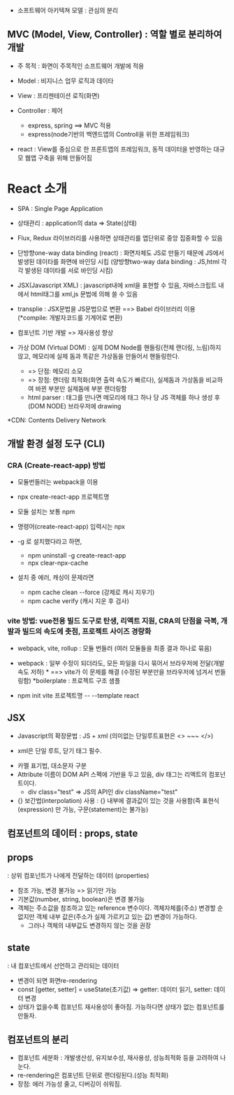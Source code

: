 
* 소프트웨어 아키텍쳐 모델 : 관심의 분리 

## MVC (Model, View, Controller) : 역할 별로 분리하여 개발 
* 주 목적 : 화면이 주목적인 소프트웨어 개발에 적용
* Model : 비지니스 업무 로직과 데이타
* View : 프리젠테이션 로직(화면)
* Controller : 제어 
    * express, spring ==> MVC 적용 
    * express(node기반의 백엔드앱의 Controll을 위한 프레임워크)

* react : View를 중심으로 한 프론트앱의 프레임워크, 동적 데이터을 반영하는 대규모 웹앱 구축을 위해 만들어짐 

# React 소개
- SPA : Single Page Application

- 상태관리 : application의 data => State(상태)

- Flux, Redux 라이브러리를 사용하면 상태관리를 앱단위로 중앙 집중화할 수 있음 

- 단방향one-way data binding (react) : 화면자체도 JS로 만들기 때문에 JS에서 발생된 데이타를 화면에 바인딩 시킴 
    (양방향two-way data binding : JS,html 각각 발생된 데이타를 서로 바인딩 시킴)

- JSX(Javascript XML) : javascript내에 xml을 표현할 수 있음, 자바스크립트 내에서 html태그를 xml,js 문법에 의해 쓸 수 있음 

- transplie : JSX문법을 JS문법으로 변환 ==> Babel 라이브러리 이용  
    (*compile: 개발자코드를 기계어로 변환) 

- 컴포넌트 기반 개발  => 재사용성 향상

- 가상 DOM (Virtual DOM) : 실제 DOM Node를 핸들링(전체 랜더링, 느림)하지 않고, 메모리에 실제 돔과 똑같은 가상돔을 만들어서 핸들링한다. 
    * => 단점: 메모리 소모
    * => 장점: 랜더링 최적화(화면 출력 속도가 빠르다), 실제돔과 가상돔을 비교하여 바뀐 부분만 실제돔에 부분 랜더링함
    * html parser : 태그를 만나면  메모리에 태그 하나 당 JS 객체를 하나 생성 후(DOM NODE) 브라우저에 drawing 

*CDN: Contents Delivery Network

## 개발 환경 설정 도구 (CLI)
### CRA (Create-react-app) 방법 
- 모듈번들러는 webpack을 이용
- npx create-react-app 프로젝트명

- 모듈 설치는 보통 npm 
- 명령어(create-react-app) 입력시는 npx
- -g 로 설치했다라고 하면,
    - npm uninstall -g create-react-app
    - npx clear-npx-cache

- 설치 중 에러, 캐싱이 문제라면
    - npm cache clean --force (강제로 캐시 지우기)
    - npm cache verify (캐시 지운 후 검사)
    
### vite 방법: vue전용 빌드 도구로 탄생, 리액트 지원, CRA의 단점을 극복, 개발과 빌드의 속도에 촛점, 프로젝트 사이즈 경량화
- webpack, vite, rollup : 모듈 번들러 (여러 모듈들을 최종 결과 하나로 묶음)
- webpack : 일부 수정이 되더라도, 모든 파일을 다시 묶어서 브라우저에 전달(개발 속도 저하) 
        * ==> vite가 이 문제를 해결 (수정된 부분만을 브라우저에 넘겨서 번들링함)
*boilerplate : 프로젝트 구조 샘플

- npm init vite 프로젝트명 -- --template react

## JSX
* Javascript의 확장문법 : JS + xml (의미없는 단일루트표현은 <> ~~~ </>) 
- xml은 단일 루트, 닫기 태그 필수.
* 카멜 표기법, 대소문자 구분
* Attribute 이름이 DOM API 스펙에 기반을 두고 있음, div 태그는 리액트의 컴포넌트이다. 
    - div class="test" => JS의 API인 div className="test"
* {} 보간법(interpolation) 사용 : {} 내부에 결과값이 있는 것을 사용함(즉 표현식(expression) 만 가능, 구문(statement)는 불가능)

## 컴포넌트의 데이터 : props, state 

## props
: 상위 컴포넌트가 나에게 전달하는 데이터 (properties)
* 참조 가능, 변경 불가능 => 읽기만 가능 
* 기본값(number, string, boolean)은 변경 불가능 
* 객체는 주소값을 참조하고 있는 reference 변수이다. 객체자체를(주소) 변경할 순 없지만 객체 내부 값은(주소가 실제 가르키고 있는 값) 변경이 가능하다.
    - 그러나 객체의 내부값도 변경하지 않는 것을 권장

## state
: 내 컴포넌트에서 선언하고 관리되는 데이터 
-  변경이 되면 화면re-rendering
-  const [getter, setter] = useState(초기값) => getter: 데이터 읽기, setter: 데이터 변경
-  상태가 없을수록 컴포넌트 재사용성이 좋아짐. 가능하다면 상태가 없는 컴포넌트를 만들자.


## 컴포넌트의 분리 
- 컴포넌트 세분화 : 개발생산성, 유지보수성, 재사용성, 성능최적화 등을 고려하여 나눈다.
- re-rendering은 컴포넌트 단위로 랜더링된다.(성능 최적화)
- 장점: 에러 가능성 줄고, 디버깅이 쉬워짐.













